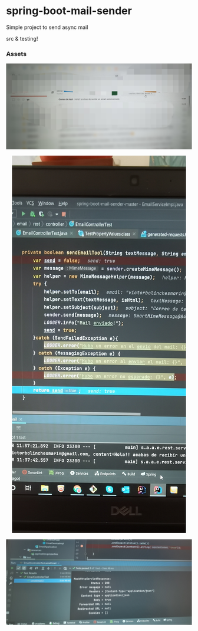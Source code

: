 # spring-boot-mail-sender
Simple project to send async mail

src & testing!

### Assets

<p align="center">
    <img src="./assets/img_20210918_113805.jpg" >	
</p>

<p align="center">
    <img src="./assets/img_20210918_113811.jpg" >	
</p>

<p align="center">
    <img src="./assets/img_20210918_114749.jpg" >	
</p>
